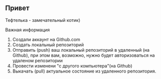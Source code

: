 ## Привет

Тефтелька - замечательный котик)

Важная информация

1. Создали аккаунт на Github.com
2. Создать локальный репозиторий
3. Отправить (push) ваш локальный репозиторий в удаленный (на Github), при этом вам, возможно, нужно будет авторизоваться на удаленом репозитории
4. Провести изменени "с другого компьютера"(на Github)
5. Выкачать (pull) актуальное состояние из удаленного репозитория.